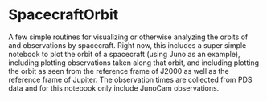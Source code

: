 # SpacecraftOrbit
A few simple routines for visualizing or otherwise analyzing the orbits of and observations by spacecraft.
Right now, this includes a super simple notebook to plot the orbit of a spacecraft (using Juno as an example), 
including plotting observations taken along that orbit, and including plotting the orbit as seen from the 
reference frame of J2000 as well as the reference frame of Jupiter. The observation times are collected from PDS 
data and for this notebook only include JunoCam observations. 
